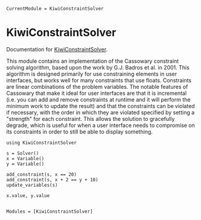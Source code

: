 ```@meta
CurrentModule = KiwiConstraintSolver
```

# KiwiConstraintSolver

Documentation for [KiwiConstraintSolver](https://github.com/kdheepak/KiwiConstraintSolver.jl).

This module contains an implementation of the Cassowary constraint solving algorithm, based upon the work by G.J. Badros et al. in 2001.
This algorithm is designed primarily for use constraining elements in user interfaces, but works well for many constraints that use floats.
Constraints are linear combinations of the problem variables.
The notable features of Cassowary that make it ideal for user interfaces are that it is incremental (i.e. you can add and remove constraints at runtime and it will perform the minimum work to update the result) and that the constraints can be violated if necessary, with the order in which they are violated specified by setting a "strength" for each constraint.
This allows the solution to gracefully degrade, which is useful for when a user interface needs to compromise on its constraints in order to still be able to display something.

```@example
using KiwiConstraintSolver

s = Solver()
x = Variable()
y = Variable()

add_constraint(s, x == 20)
add_constraint(s, x + 2 == y + 10)
update_variables(s)

x.value, y.value
```

```@index

```

```@autodocs
Modules = [KiwiConstraintSolver]
```
